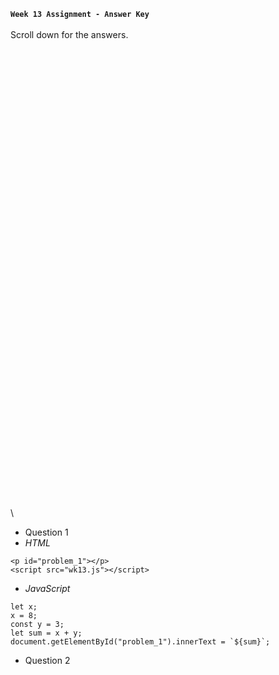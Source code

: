 **`Week 13 Assignment - Answer Key`**
\
\
Scroll down for the answers.
\
\
\
\
\
\
\
\
\
\
\
\
\
\
\
\
\
\
\
\
\
\
\
\
\
\
\
\
\
\
\
\
\
\
\
\
\
\
\
\
\
\
\
\
\
\

- Question 1
- *HTML*
```
<p id="problem_1"></p>
<script src="wk13.js"></script>
```
- *JavaScript*
```
let x;
x = 8;
const y = 3;
let sum = x + y;
document.getElementById("problem_1").innerText = `${sum}`;
```
- Question 2
